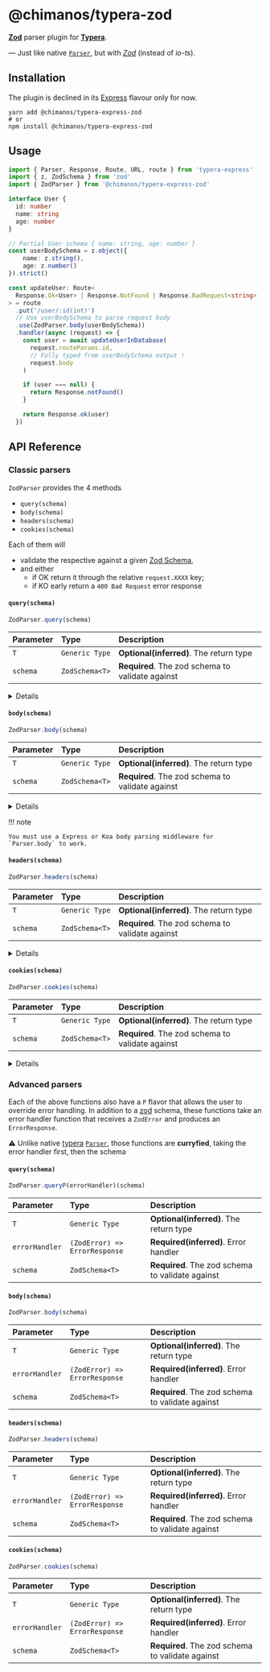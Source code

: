 # @chimanos/typera-zod

**[Zod]** parser plugin for **[Typera]**.

— Just like native [`Parser`], but with *[Zod]* (instead of *io-ts*).

## Installation

The plugin is declined in its [Express] flavour only for now.

```shell
yarn add @chimanos/typera-express-zod
# or
npm install @chimanos/typera-express-zod
```

## Usage

```typescript
import { Parser, Response, Route, URL, route } from 'typera-express'
import { z, ZodSchema } from 'zod'
import { ZodParser } from '@chimanos/typera-express-zod'

interface User {
  id: number
  name: string
  age: number
}

// Partial User schema { name: string, age: number }
const userBodySchema = z.object({
    name: z.string(),
    age: z.number()
}).strict()

const updateUser: Route<
  Response.Ok<User> | Response.NotFound | Response.BadRequest<string>
> = route
  .put('/user/:id(int)')
  // Use userBodySchema to parse request body
  .use(ZodParser.body(userBodySchema))
  .handler(async (request) => {
    const user = await updateUserInDatabase(
      request.routeParams.id,
      // Fully typed from userBodySchema output !
      request.body
    )

    if (user === null) {
      return Response.notFound()
    }

    return Response.ok(user)
  })
```
## API Reference

### Classic parsers

`ZodParser` provides the 4 methods

- `query(schema)`
- `body(schema)`
- `headers(schema)`
- `cookies(schema)`

Each of them will
- validate the respective against a given [Zod Schema],
- and either
  - if OK return it through the relative `request.XXXX` key;
  - if KO early return a `400 Bad Request` error response

#### `query(schema)`

```typescript
ZodParser.query(schema)
```

| Parameter | Type     | Description                |
| :-------- | :------- | :------------------------- |
| `T` | `Generic Type` | **Optional(inferred)**. The return type |
| `schema` | `ZodSchema<T>` | **Required**. The zod schema to validate against |

<details>
  <summary>Details</summary>
  Validate the query string according to the given [Zod] schema. Respond with `400 Bad Request` if the validation fails. The result will be available as `request.query` in the route handler.

  The input for this parser will be the query string parsed as `Record<string, string>`, i.e. all parameter values will be strings. If you want to convert them to other types, you will probably find the [`coerce`] method from Zod useful (e.g. `z.coerce.number()`, etc.)
</details>

#### `body(schema)`

```typescript
ZodParser.body(schema)
```

| Parameter | Type     | Description                |
| :-------- | :------- | :------------------------- |
| `T` | `Generic Type` | **Optional(inferred)**. The return type |
| `schema` | `ZodSchema<T>` | **Required**. The zod schema to validate against |

<details>
  <summary>Details</summary>
  Validate the request body according to the given [Zod](https://github.com/colinhacks/zod) schema. Respond with `400 Bad Request` if the validation fails. The result will be available as `request.query` in the route handler.

  The input for this parser will be the request body, parsed with the body parser
of your choice. With [Express] you probably want to use [body-parser], and with
[Koa] the most common choice is [koa-bodyparser]. Note that these are native
[Express] or [Koa] middleware, so you must attach them directly to the [Express]
or [Koa] app rather than use them as typera middleware.
</details>

!!! note

    You must use a Express or Koa body parsing middleware for
    `Parser.body` to work.

#### `headers(schema)`

```typescript
ZodParser.headers(schema)
```

| Parameter | Type     | Description                |
| :-------- | :------- | :------------------------- |
| `T` | `Generic Type` | **Optional(inferred)**. The return type |
| `schema` | `ZodSchema<T>` | **Required**. The zod schema to validate against |

<details>
  <summary>Details</summary>
  Validate the request headers according to the given [Zod] schema. Respond with `400 Bad Request` if the validation fails. The result will be available as `request.query` in the route handler.

  Header matching is case-insensitive, so using e.g. `X-API-KEY`, `x-api-key` and
`X-Api-Key` in the codec will all read the same header. However, the parse
_result_ will of course be case sensitive. That is, the field in
`request.headers` will have the name you specify in the [io-ts] codec you pass
to `Parser.headers`, with case preserved.

  The input for this parser will be the headers parsed as `Record<string, string>`, i.e. all parameter values will be strings. If you want to convert them to other types, you will probably find the [`coerce`] method from Zod useful (e.g. `z.coerce.number()`, etc.)
  </details>

#### `cookies(schema)`

```typescript
ZodParser.cookies(schema)
```

| Parameter | Type     | Description                |
| :-------- | :------- | :------------------------- |
| `T` | `Generic Type` | **Optional(inferred)**. The return type |
| `schema` | `ZodSchema<T>` | **Required**. The zod schema to validate against |

<details>
  <summary>Details</summary>
  Validate the request cookies according to the given [Zod] schema. Respond with `400 Bad Request` if the validation fails. The result will be available as `request.query` in the route handler.

  The input for this parser will be the cookies parsed as `Record<string, string>`, i.e. all parameter values will be strings. If you want to convert them to other types, you will probably find the [`coerce`] method from Zod useful (e.g. `z.coerce.number()`, etc.)
</details>

### Advanced parsers

Each of the above functions also have a `P` flavor that allows the user to override error handling. In addition to a [zod] schema, these functions take an error handler function that receives a `ZodError` and produces an `ErrorResponse`.

⚠️ Unlike native [typera] [`Parser`], those functions are **curryfied**, taking the error handler first, then the schema

#### `query(schema)`

```typescript
ZodParser.queryP(errorHandler)(schema)
```

| Parameter | Type     | Description                |
| :-------- | :------- | :------------------------- |
| `T` | `Generic Type` | **Optional(inferred)**. The return type |
| `errorHandler` | `(ZodError) => ErrorResponse` | **Required(inferred)**. Error handler |
| `schema` | `ZodSchema<T>` | **Required**. The zod schema to validate against |

#### `body(schema)`

```typescript
ZodParser.body(schema)
```

| Parameter | Type     | Description                |
| :-------- | :------- | :------------------------- |
| `T` | `Generic Type` | **Optional(inferred)**. The return type |
| `errorHandler` | `(ZodError) => ErrorResponse` | **Required(inferred)**. Error handler |
| `schema` | `ZodSchema<T>` | **Required**. The zod schema to validate against |

#### `headers(schema)`

```typescript
ZodParser.headers(schema)
```

| Parameter | Type     | Description                |
| :-------- | :------- | :------------------------- |
| `T` | `Generic Type` | **Optional(inferred)**. The return type |
| `errorHandler` | `(ZodError) => ErrorResponse` | **Required(inferred)**. Error handler |
| `schema` | `ZodSchema<T>` | **Required**. The zod schema to validate against |

#### `cookies(schema)`

```typescript
ZodParser.cookies(schema)
```

| Parameter | Type     | Description                |
| :-------- | :------- | :------------------------- |
| `T` | `Generic Type` | **Optional(inferred)**. The return type |
| `errorHandler` | `(ZodError) => ErrorResponse` | **Required(inferred)**. Error handler |
| `schema` | `ZodSchema<T>` | **Required**. The zod schema to validate against |

[body-parser]: https://github.com/expressjs/body-parser
[express]: https://expressjs.com/
[koa]: https://koajs.com/
[koa-bodyparser]: https://github.com/koajs/bodyparser
[koa-mount]: https://github.com/koajs/mount
[Zod]: https://github.com/colinhacks/zod
[`coerce`]: https://github.com/colinhacks/zod#coercion-for-primitives
[Zod Schema]: https://github.com/colinhacks/zod#basic-usage
[Typera]: https://github.com/akheron/typera
[`Parser`]: https://akheron.github.io/typera/apiref/#request-parsers

